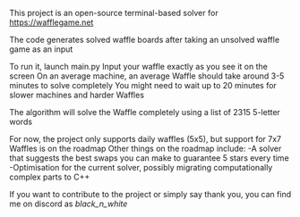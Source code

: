 This project is an open-source terminal-based solver for https://wafflegame.net

The code generates solved waffle boards after taking an unsolved waffle game as an input

To run it, launch main.py
Input your waffle exactly as you see it on the screen
On an average machine, an average Waffle should take around 3-5 minutes to solve completely
You might need to wait up to 20 minutes for slower machines and harder Waffles

The algorithm will solve the Waffle completely using a list of 2315 5-letter words

For now, the project only supports daily waffles (5x5), but support for 7x7 Waffles is on the roadmap
Other things on the roadmap include:
-A solver that suggests the best swaps you can make to guarantee 5 stars every time
-Optimisation for the current solver, possibly migrating computationally complex parts to C++

If you want to contribute to the project or simply say thank you, you can find me on discord as _black_n_white_